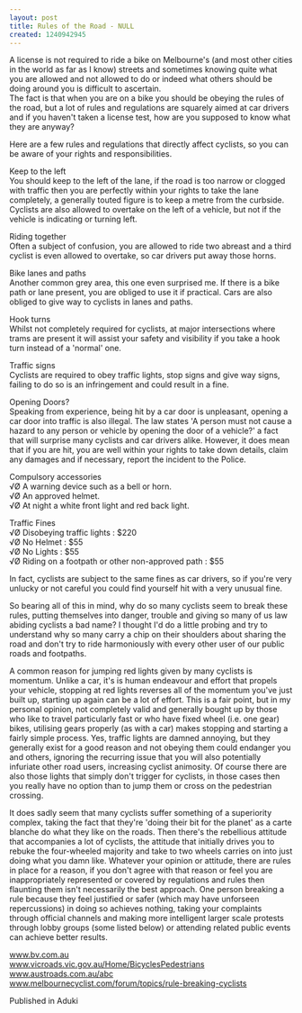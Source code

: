 ```yaml
---
layout: post
title: Rules of the Road - NULL
created: 1240942945
---
```

A license is not required to ride a bike on Melbourne's (and most other cities in the world as far as I know) streets and sometimes knowing quite what you are allowed and not allowed to do or indeed what others should be doing around you is difficult to ascertain.<br>The fact is that when you are on a bike you should be obeying the rules of the road, but a lot of rules and regulations are squarely aimed at car drivers and if you haven't taken a license test, how are you supposed to know what they are anyway?

Here are a few rules and regulations that directly affect cyclists, so you can be aware of your rights and responsibilities.

Keep to the left<br>You should keep to the left of the lane, if the road is too narrow or clogged with traffic then you are perfectly within your rights to take the lane completely, a generally touted figure is to keep a metre from the curbside. Cyclists are also allowed to overtake on the left of a vehicle, but not if the vehicle is indicating or turning left. 

Riding together<br>Often a subject of confusion, you are allowed to ride two abreast and a third cyclist is even allowed to overtake, so car drivers put away those horns.

Bike lanes and paths<br>Another common grey area, this one even surprised me. If there is a bike path or lane present, you are obliged to use it if practical. Cars are also obliged to give way to cyclists in lanes and paths.

Hook turns<br>Whilst not completely required for cyclists, at major intersections where trams are present it will assist your safety and visibility if you take a hook turn instead of a 'normal' one.

Traffic signs<br>Cyclists are required to obey traffic lights, stop signs and give way signs, failing to do so is an infringement and could result in a fine.

Opening Doors?<br>Speaking from experience, being hit by a car door is unpleasant, opening a car door into traffic is also illegal. The law states 'A person must not cause a hazard to any person or vehicle by opening the door of a vehicle?' a fact that will surprise many cyclists and car drivers alike. However, it does mean that if you are hit, you are well within your rights to take down details, claim any damages and if necessary, report the incident to the Police.

Compulsory accessories<br>√Ø	A warning device such as a bell or horn.<br>√Ø	An approved helmet.<br>√Ø	At night a white front light and red back light.<br>

Traffic Fines<br>√Ø	Disobeying traffic lights : $220<br>√Ø	No Helmet : $55<br>√Ø	No Lights : $55<br>√Ø	Riding on a footpath or other non-approved path : $55

In fact, cyclists are subject to the same fines as car drivers, so if you're very unlucky or not careful you could find yourself hit with a very unusual fine.

So bearing all of this in mind, why do so many cyclists seem to break these rules, putting themselves into danger, trouble and giving so many of us law abiding cyclists a bad name? I thought I'd do a little probing and try to understand why so many carry a chip on their shoulders about sharing the road and don't try to ride harmoniously with every other user of our public roads and footpaths.

A common reason for jumping red lights given by many cyclists is momentum. Unlike a car, it's is human endeavour and effort that propels your vehicle, stopping at red lights reverses all of the momentum you've just built up, starting up again can be a lot of effort. This is a fair point, but in my personal opinion, not completely valid and generally bought up by those who like to travel particularly fast or who have fixed wheel (i.e. one gear) bikes, utilising gears properly (as with a car) makes stopping and starting a fairly simple process. Yes, traffic lights are damned annoying, but they generally exist for a good reason and not obeying them could endanger you and others, ignoring the recurring issue that you will also potentially infuriate other road users, increasing cyclist animosity. Of course there are also those lights that simply don't trigger for cyclists, in those cases then you really have no option than to jump them or cross on the pedestrian crossing.

It does sadly seem that many cyclists suffer something of a superiority complex, taking the fact that they're 'doing their bit for the planet' as a carte blanche do what they like on the roads. Then there's the rebellious attitude that accompanies a lot of cyclists, the attitude that initially drives you to rebuke the four-wheeled majority and take to two wheels carries on into just doing what you damn like. Whatever your opinion or attitude, there are rules in place for a reason, if you don't agree with that reason or feel you are inappropriately represented or covered by regulations and rules then flaunting them isn't necessarily the best approach. One person breaking a rule because they feel justified or safer (which may have unforseen repercussions) in doing so achieves nothing, taking your complaints through official channels and making more intelligent larger scale protests through lobby groups (some listed below) or attending related public events can achieve better results.

<a href=http://www.bv.com.au>www.bv.com.au</a><br><a href=http://www.vicroads.vic.gov.au/Home/BicyclesPedestrians>www.vicroads.vic.gov.au/Home/BicyclesPedestrians</a><br><a href=http://www.austroads.com.au/abc>www.austroads.com.au/abc</a><br><a href=http://www.melbournecyclist.com/forum/topics/rule-breaking-cyclists>www.melbournecyclist.com/forum/topics/rule-breaking-cyclists</a>


Published in Aduki
